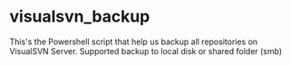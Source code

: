 # visualsvn_backup
This's the Powershell script that help us backup all repositories on VisualSVN Server. Supported backup to local disk or shared folder (smb)
